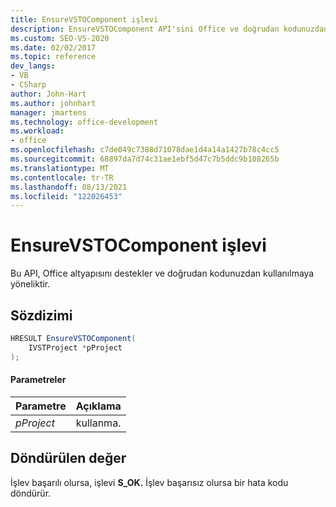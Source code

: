 ```yaml
---
title: EnsureVSTOComponent işlevi
description: EnsureVSTOComponent API'sini Office ve doğrudan kodunuzdan kullanılmaya yönelik olmadığını öğrenin.
ms.custom: SEO-VS-2020
ms.date: 02/02/2017
ms.topic: reference
dev_langs:
- VB
- CSharp
author: John-Hart
ms.author: johnhart
manager: jmartens
ms.technology: office-development
ms.workload:
- office
ms.openlocfilehash: c7de049c7388d71078dae1d4a14a1427b78c4cc5
ms.sourcegitcommit: 68897da7d74c31ae1ebf5d47c7b5ddc9b108265b
ms.translationtype: MT
ms.contentlocale: tr-TR
ms.lasthandoff: 08/13/2021
ms.locfileid: "122026453"
---
```

# <a name="ensurevstocomponent-function"></a>EnsureVSTOComponent işlevi
  Bu API, Office altyapısını destekler ve doğrudan kodunuzdan kullanılmaya yöneliktir.

## <a name="syntax"></a>Sözdizimi

```csharp
HRESULT EnsureVSTOComponent(
    IVSTProject *pProject
);
```

#### <a name="parameters"></a>Parametreler

|Parametre|Açıklama|
|---------------|-----------------|
|*pProject*|kullanma.|

## <a name="return-value"></a>Döndürülen değer
 İşlev başarılı olursa, işlevi **S_OK.** İşlev başarısız olursa bir hata kodu döndürür.
